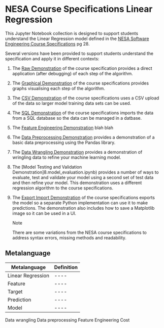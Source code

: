 # NESA Course Specifications Linear Regression

This Jupyter Notebook collection is designed to support students understand the Linear Regression model defined in the [NESA Software Engineering Course Specifications](https://library.curriculum.nsw.edu.au/341419dc-8ec2-0289-7225-6db7f2d751ef/94e1eb0a-0df7-4dbe-9b72-5d5e0d17143a/software-engineering-11-12-higher-school-certificate-course-specifications.PDF) pg 28.

Several versions have been provided to support students understand the specification and apply it in different contexts:

1. The [Raw Demonstration](1.raw_course_specification.ipynb) of the course specification provides a direct application (after debugging) of each step of the algorithm.
2. The [Graphical Demonstration](2.graphical_course_specification.ipynb) of the course specifications provides graphs visualising each step of the algorithm.
3. The [CSV Demonstration](3.CSV_course_specification.ipynb) of the course specifications uses a CSV upload of the data so larger model training data sets can be used.
4. The [SQL Demonstration](4.SQL_course_specification.ipynb) of the course specifications imports the data from a SQL database so the data can be managed in a datbase.
5. The [Feature Engineering Demonstration]() blah blah
6. The [Data Preprocessing Demonstration](6.data_preprocessing.ipynb) provides a demonstration of a basic data preprocessing using the Pandas library.
7. The [Data Wrangling Demonstration](7.data_wrangling.ipynb) provides a demonstration of wringling data to refine your machine learning model.
8. The [Model Testing and Validation Demonstration]8.model_evaluation.ipynb) provides a number of ways to evaluate, test and validate your model using a second set of test data and then refine your model. This demonstration uses a different regression algorithm to the course specifications.
9. The [Export Import Demonstration](9.export_import_course_specification.ipynb) of the course specifications exports the model so a separate Python implementation can use it to make predictions. The demonstration also includes how to save a Matplotlib image so it can be used in a UI.

   > [!Note]
   > There are some variations from the NESA course specifications to address syntax errors, missing methods and readability.

## Metalanguage


| Metalanguage | Definition |
| --- | --- |
| Linear Regression | ---- |
| Feature | ---- |
| Target | ---- |
| Prediction | ---- |
| Model | ---- |
Data wrangling
Data preprocessing
Feature Engineering
Cost
